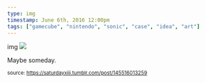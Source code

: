 ```yaml
---
type: img
timestamp: June 6th, 2016 12:00pm
tags: ["gamecube", "nintendo", "sonic", "case", "idea", "art"]
---
```

img
<img src="https://saturdayxiii.github.io/media/145516013259.jpg"/>
                                                                                          
Maybe someday.
 
                                    
                
                
                
                
                                
<small>source: https://saturdayxiii.tumblr.com/post/145516013259</small>
